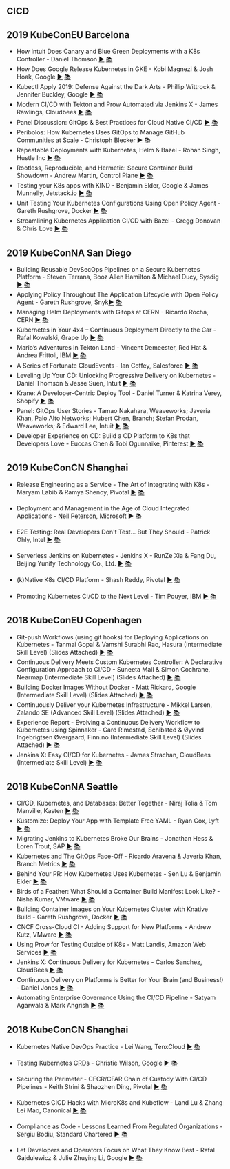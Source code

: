 CICD
---
## 2019 KubeConEU Barcelona

* How Intuit Does Canary and Blue Green Deployments with a K8s Controller - Daniel Thomson [▶️](https://www.youtube.com/watch?v=yeVkTTO9nOA) [ 📚](https://static.sched.com/hosted_files/kccnceu19/43/KubeCon-Europe-2019.pdf)
* How Does Google Release Kubernetes in GKE - Kobi Magnezi &amp; Josh Hoak, Google [▶️](https://www.youtube.com/watch?v=6D5JMFqlov4) [ 📚](https://static.sched.com/hosted_files/kccnceu19/9c/Kubecon%20EU%202019%20-%20Final.pdf)
* Kubectl Apply 2019: Defense Against the Dark Arts - Phillip Wittrock &amp; Jennifer Buckley, Google [▶️](https://www.youtube.com/watch?v=1DWWlcDUxtA) [ 📚]()
* Modern CI/CD with Tekton and Prow Automated via Jenkins X - James Rawlings, Cloudbees [▶️](https://www.youtube.com/watch?v=4EyTGYB7GvA) [ 📚](https://static.sched.com/hosted_files/kccnceu19/98/Modern%20CI_CD%20with%20Tekton%20and%20Prow%20Automated%20via%20Jenkins%20X.pdf)
* Panel Discussion: GitOps &amp; Best Practices for Cloud Native CI/CD [▶️](https://www.youtube.com/watch?v=uvbaxC1Dexc) [ 📚]()
* Peribolos: How Kubernetes Uses GitOps to Manage GitHub Communities at Scale - Christoph Blecker [▶️](https://www.youtube.com/watch?v=te3Xj2zr1Co) [ 📚](https://static.sched.com/hosted_files/kccnceu19/8e/Peribolos%20Slides.pdf)
* Repeatable Deployments with Kubernetes, Helm &amp; Bazel - Rohan Singh, Hustle Inc [▶️](https://www.youtube.com/watch?v=T_Oi_CIe164) [ 📚](https://static.sched.com/hosted_files/kccnceu19/41/Bazel%20Kubecon%202019.pdf)
* Rootless, Reproducible, and Hermetic: Secure Container Build Showdown - Andrew Martin, Control Plane [▶️](https://www.youtube.com/watch?v=X_Sb96EKFPA) [ 📚](https://static.sched.com/hosted_files/kccnceu19/d3/ControlPlane%20-%20Rootless%2C%20Reproducible%20%26%20Hermetic_%20Secure%20Container%20Build%20Showdown%20%28KubeCon%20Barcelon%2C%20May%202019%29.pdf)
* Testing your K8s apps with KIND - Benjamin Elder, Google &amp; James Munnelly, Jetstack.io [▶️](https://www.youtube.com/watch?v=8KtmevMFfxA) [ 📚]()
* Unit Testing Your Kubernetes Configurations Using Open Policy Agent - Gareth Rushgrove, Docker [▶️](https://www.youtube.com/watch?v=AfTuzonH93U) [ 📚](https://static.sched.com/hosted_files/kccnceu19/34/KubeCon%20-%20Unit%20Testing%20Your%20Kubernetes%20Configuration%20Using%20Open%20Policy%20Agent.pdf)
* Streamlining Kubernetes Application CI/CD with Bazel - Gregg Donovan &amp; Chris Love [▶️](https://www.youtube.com/watch?v=DTvXa-iqrfA) [ 📚](https://static.sched.com/hosted_files/kccnceu19/41/Bazel%20Kubecon%202019.pdf)



## 2019 KubeConNA San Diego

* Building Reusable DevSecOps Pipelines on a Secure Kubernetes Platform - Steven Terrana, Booz Allen Hamilton & Michael Ducy, Sysdig [▶️]() [ 📚]()
* Applying Policy Throughout The Application Lifecycle with Open Policy Agent - Gareth Rushgrove, Snyk[▶️]() [ 📚]()
* Managing Helm Deployments with Gitops at CERN - Ricardo Rocha, CERN [▶️]() [ 📚]()
* Kubernetes in Your 4x4 – Continuous Deployment Directly to the Car - Rafal Kowalski, Grape Up [▶️]() [ 📚]()
* Mario’s Adventures in Tekton Land - Vincent Demeester, Red Hat & Andrea Frittoli, IBM [▶️]() [ 📚]()
* A Series of Fortunate CloudEvents - Ian Coffey, Salesforce [▶️]() [ 📚]()
* Leveling Up Your CD: Unlocking Progressive Delivery on Kubernetes - Daniel Thomson & Jesse Suen, Intuit [▶️]() [ 📚]()
* Krane: A Developer-Centric Deploy Tool - Daniel Turner & Katrina Verey, Shopify [▶️]() [ 📚]()
* Panel: GitOps User Stories - Tamao Nakahara, Weaveworks; Javeria Khan, Palo Alto Networks; Hubert Chen, Branch; Stefan Prodan, Weaveworks; & Edward Lee, Intuit [▶️]() [ 📚]()
* Developer Experience on CD: Build a CD Platform to K8s that Developers Love - Euccas Chen & Tobi Ogunnaike, Pinterest [▶️]() [ 📚]()

## 2019 KubeConCN Shanghai

* Release Engineering as a Service - The Art of Integrating with K8s - Maryam Labib & Ramya Shenoy, Pivotal [▶️]() [ 📚]()

* Deployment and Management in the Age of Cloud Integrated Applications - Neil Peterson, Microsoft [▶️]() [ 📚]()

* E2E Testing: Real Developers Don't Test... But They Should - Patrick Ohly, Intel [▶️]() [ 📚]()

* Serverless Jenkins on Kubernetes - Jenkins X - RunZe Xia & Fang Du, Beijing Yunify Technology Co., Ltd. [▶️]() [ 📚]()

* (k)Native K8s CI/CD Platform - Shash Reddy, Pivotal [▶️]() [ 📚]()

* Promoting Kubernetes CI/CD to the Next Level - Tim Pouyer, IBM [▶️]() [ 📚]()

  

## 2018 KubeConEU  Copenhagen 

* Git-push Workflows (using git hooks) for Deploying Applications on Kubernetes - Tanmai Gopal & Vamshi Surabhi Rao, Hasura (Intermediate Skill Level) (Slides Attached) [▶️]() [ 📚]()
* Continuous Delivery Meets Custom Kubernetes Controller: A Declarative Configuration Approach to CI/CD - Suneeta Mall & Simon Cochrane, Nearmap (Intermediate Skill Level) (Slides Attached) [▶️]() [ 📚]()
* Building Docker Images Without Docker - Matt Rickard, Google (Intermediate Skill Level) (Slides Attached) [▶️]() [ 📚]()
* Continuously Deliver your Kubernetes Infrastructure - Mikkel Larsen, Zalando SE (Advanced Skill Level) (Slides Attached) [▶️]() [ 📚]()
* Experience Report - Evolving a Continuous Delivery Workflow to Kubernetes using Spinnaker - Gard Rimestad, Schibsted & Øyvind Ingebrigtsen Øvergaard, Finn.no (Intermediate Skill Level) (Slides Attached) [▶️]() [ 📚]()
* Jenkins X: Easy CI/CD for Kubernetes - James Strachan, CloudBees (Intermediate Skill Level) [▶️]() [ 📚]()

 


## 2018 KubeConNA Seattle 

* CI/CD, Kubernetes, and Databases: Better Together - Niraj Tolia &amp; Tom Manville, Kasten [▶️](https://www.youtube.com/watch?v=WyRzBt65_zQ) [ 📚](https://static.sched.com/hosted_files/kccna18/e1/CICD%20K8s%20And%20DBs%20Better%20Together.pdf)
* Kustomize: Deploy Your App with Template Free YAML - Ryan Cox, Lyft [▶️](https://www.youtube.com/watch?v=ahMIBxufNR0) [ 📚]()
* Migrating Jenkins to Kubernetes Broke Our Brains - Jonathan Hess &amp; Loren Trout, SAP [▶️](https://www.youtube.com/watch?v=2w8dbJCTNaA) [ 📚](https://static.sched.com/hosted_files/kccna18/b2/Kubecon-2018-presentation.pdf)
* Kubernetes and The GitOps Face-Off - Ricardo Aravena &amp; Javeria Khan, Branch Metrics [▶️](https://www.youtube.com/watch?v=9qGqx_jdxQg) [ 📚](https://static.sched.com/hosted_files/kccna18/74/KubeCon-2018.pdf)
* Behind Your PR: How Kubernetes Uses Kubernetes - Sen Lu &amp; Benjamin Elder [▶️](https://www.youtube.com/watch?v=pz0lpl6h-Gc) [ 📚](https://static.sched.com/hosted_files/kccna18/3e/KubeCon%20Seattle%20Talk.pdf)
* Birds of a Feather: What Should a Container Build Manifest Look Like? - Nisha Kumar, VMware [▶️](https://www.youtube.com/watch?v=WY3s_cG9ia8) [ 📚](https://static.sched.com/hosted_files/kccna18/78/KubeCon_2018_NA_container_manifests.pptx)
* Building Container Images on Your Kubernetes Cluster with Knative Build - Gareth Rushgrove, Docker [▶️](https://www.youtube.com/watch?v=KDWvN8q2FEU) [ 📚](https://static.sched.com/hosted_files/kccna18/05/Building_container_Images_on_your_cluster_with_Knative_Build.pdf)
* CNCF Cross-Cloud CI - Adding Support for New Platforms - Andrew Kutz, VMware [▶️](https://www.youtube.com/watch?v=4_7QUBUvgmk) [ 📚](https://static.sched.com/hosted_files/kccna18/d1/KubeCon-2018%20-%20CNCF%20Cross-Cloud%20CI%20-%20Adding%20support%20for%20new%20platforms.pdf)
* Using Prow for Testing Outside of K8s - Matt Landis, Amazon Web Services [▶️](https://www.youtube.com/watch?v=DBrkSC6nS8A) [ 📚](https://static.sched.com/hosted_files/kccna18/92/KubeCon_2018_Prow.pdf)
* Jenkins X: Continuous Delivery for Kubernetes - Carlos Sanchez, CloudBees [▶️](https://www.youtube.com/watch?v=IDEa8seAzVc) [ 📚](https://static.sched.com/hosted_files/kccna18/ea/Jenkins%20X_%20Continuous%20Delivery%20for%20Kubernetes.pdf)
* Continuous Delivery on Platforms is Better for Your Brain (and Business!) - Daniel Jones [▶️](https://www.youtube.com/watch?v=TBrusQSxZWw) [ 📚]()
* Automating Enterprise Governance Using the CI/CD Pipeline - Satyam Agarwala &amp; Mark Angrish [▶️](https://www.youtube.com/watch?v=OGAWi9PlDrA) [ 📚](https://static.sched.com/hosted_files/kccna18/eb/ANZ%20-%20Kubecon.pdf)



## 2018 KubeConCN Shanghai

* Kubernetes Native DevOps Practice - Lei Wang, TenxCloud [▶️]() [ 📚]()

* Testing Kubernetes CRDs - Christie Wilson, Google [▶️]() [ 📚]()

* Securing the Perimeter - CFCR/CFAR Chain of Custody With CI/CD Pipelines - Keith Strini & Shaozhen Ding, Pivotal [▶️]() [ 📚]()

* Kubernetes CICD Hacks with MicroK8s and Kubeflow - Land Lu & Zhang Lei Mao, Canonical [▶️]() [ 📚]()

* Compliance as Code - Lessons Learned From Regulated Organizations - Sergiu Bodiu, Standard Chartered [▶️]() [ 📚]()

* Let Developers and Operators Focus on What They Know Best - Rafal Gajdulewicz & Julie Zhuying Li, Google [▶️]() [ 📚]()

   

